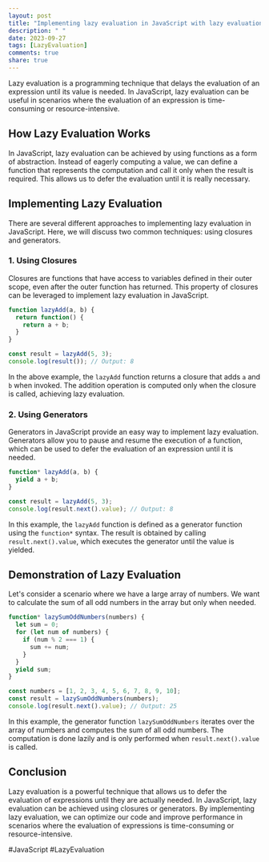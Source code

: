 ```yaml
---
layout: post
title: "Implementing lazy evaluation in JavaScript with lazy evaluation demonstrations"
description: " "
date: 2023-09-27
tags: [LazyEvaluation]
comments: true
share: true
---
```


Lazy evaluation is a programming technique that delays the evaluation of an expression until its value is needed. In JavaScript, lazy evaluation can be useful in scenarios where the evaluation of an expression is time-consuming or resource-intensive. 

## How Lazy Evaluation Works

In JavaScript, lazy evaluation can be achieved by using functions as a form of abstraction. Instead of eagerly computing a value, we can define a function that represents the computation and call it only when the result is required. This allows us to defer the evaluation until it is really necessary.

## Implementing Lazy Evaluation

There are several different approaches to implementing lazy evaluation in JavaScript. Here, we will discuss two common techniques: using closures and generators.

### 1. Using Closures

Closures are functions that have access to variables defined in their outer scope, even after the outer function has returned. This property of closures can be leveraged to implement lazy evaluation in JavaScript.

```javascript
function lazyAdd(a, b) {
  return function() {
    return a + b;
  }
}

const result = lazyAdd(5, 3);
console.log(result()); // Output: 8
```

In the above example, the `lazyAdd` function returns a closure that adds `a` and `b` when invoked. The addition operation is computed only when the closure is called, achieving lazy evaluation.

### 2. Using Generators

Generators in JavaScript provide an easy way to implement lazy evaluation. Generators allow you to pause and resume the execution of a function, which can be used to defer the evaluation of an expression until it is needed.

```javascript
function* lazyAdd(a, b) {
  yield a + b;
}

const result = lazyAdd(5, 3);
console.log(result.next().value); // Output: 8
```

In this example, the `lazyAdd` function is defined as a generator function using the `function*` syntax. The result is obtained by calling `result.next().value`, which executes the generator until the value is yielded.

## Demonstration of Lazy Evaluation

Let's consider a scenario where we have a large array of numbers. We want to calculate the sum of all odd numbers in the array but only when needed.

```javascript
function* lazySumOddNumbers(numbers) {
  let sum = 0;
  for (let num of numbers) {
    if (num % 2 === 1) {
      sum += num;
    }
  }
  yield sum;
}

const numbers = [1, 2, 3, 4, 5, 6, 7, 8, 9, 10];
const result = lazySumOddNumbers(numbers);
console.log(result.next().value); // Output: 25
```

In this example, the generator function `lazySumOddNumbers` iterates over the array of numbers and computes the sum of all odd numbers. The computation is done lazily and is only performed when `result.next().value` is called.

## Conclusion

Lazy evaluation is a powerful technique that allows us to defer the evaluation of expressions until they are actually needed. In JavaScript, lazy evaluation can be achieved using closures or generators. By implementing lazy evaluation, we can optimize our code and improve performance in scenarios where the evaluation of expressions is time-consuming or resource-intensive.

#JavaScript #LazyEvaluation